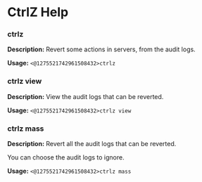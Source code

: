 # CtrlZ Help

### ctrlz

**Description:** Revert some actions in servers, from the audit logs.

**Usage:** `<@1275521742961508432>ctrlz`

### ctrlz view

**Description:** View the audit logs that can be reverted.

**Usage:** `<@1275521742961508432>ctrlz view`

### ctrlz mass

**Description:** Revert all the audit logs that can be reverted.

You can choose the audit logs to ignore.

**Usage:** `<@1275521742961508432>ctrlz mass`

